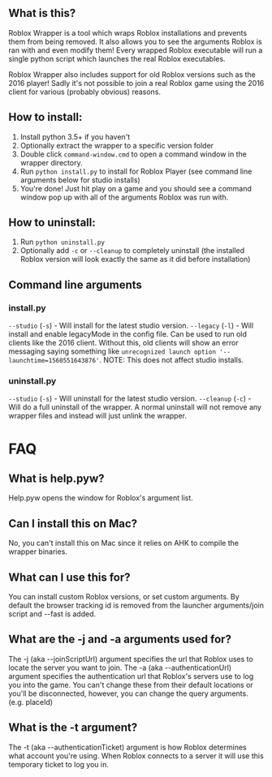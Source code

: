 ## What is this?
Roblox Wrapper is a tool which wraps Roblox installations and prevents them from being removed.
It also allows you to see the arguments Roblox is ran with and even modify them!
Every wrapped Roblox executable will run a single python script which launches the real Roblox executables.

Roblox Wrapper also includes support for old Roblox versions such as the 2016 player!
Sadly it's not possible to join a real Roblox game using the 2016 client for various (probably obvious) reasons.

## How to install:
  1. Install python 3.5+ if you haven't
  2. Optionally extract the wrapper to a specific version folder
  3. Double click `command-window.cmd` to open a command window in the wrapper directory.
  4. Run `python install.py` to install for Roblox Player (see command line arguments below for studio installs)
  5. You're done! Just hit play on a game and you should see a command window pop up with all of the arguments Roblox was run with.
## How to uninstall:
  1. Run `python uninstall.py`
  2. Optionally add `-c` or `--cleanup` to completely uninstall (the installed Roblox version will look exactly the same as it did before installation)

## Command line arguments
### install.py
`--studio` (`-s`) - Will install for the latest studio version.
`--legacy` (`-l`) - Will install and enable legacyMode in the config file. Can be used to run old clients like the 2016 client. Without this, old clients will show an error messaging saying something like `unrecognized launch option '--launchtime=1560551643876'`. NOTE: This does not affect studio installs.
### uninstall.py
`--studio` (`-s`) - Will uninstall for the latest studio version.
`--cleanup` (`-c`) - Will do a full uninstall of the wrapper. A normal uninstall will not remove any wrapper files and instead will just unlink the wrapper.

# FAQ
## What is help.pyw?
Help.pyw opens the window for Roblox's argument list.

## Can I install this on Mac?
No, you can't install this on Mac since it relies on AHK to compile the wrapper binaries.

## What can I use this for?
You can install custom Roblox versions, or set custom arguments. By default the browser tracking id is removed from the launcher arguments/join script and --fast is added.

## What are the -j and -a arguments used for?
The -j (aka --joinScriptUrl) argument specifies the url that Roblox uses to locate the server you want to join.
The -a (aka --authenticationUrl) argument specifies the authentication url that Roblox's servers use to log you into the game.
You can't change these from their default locations or you'll be disconnected, however, you can change the query arguments. (e.g. placeId)

## What is the -t argument?
The -t (aka --authenticationTicket) argument is how Roblox determines what account you're using. When Roblox connects to a server it will use this temporary ticket to log you in.
